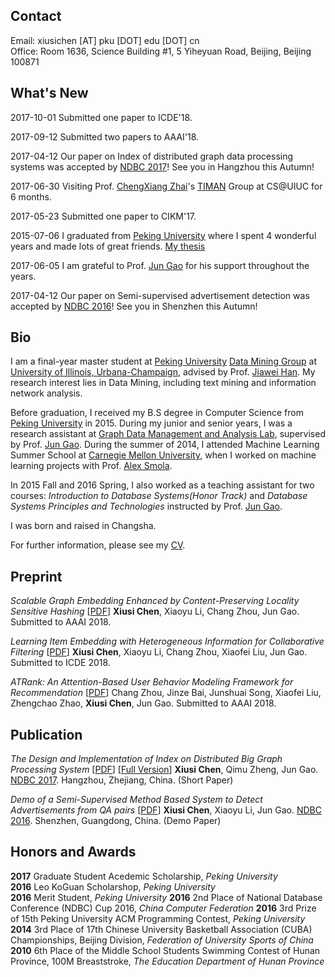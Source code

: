 ## Contact
Email: xiusichen [AT] pku [DOT] edu [DOT] cn   
Office: Room 1636, Science Building #1, 5 Yiheyuan Road, Beijing, Beijing 100871    

## What's New
2017-10-01 Submitted one paper to ICDE'18.

2017-09-12 Submitted two papers to AAAI'18.

2017-04-12 Our paper on Index of distributed graph data processing systems was accepted by [NDBC 2017](http://www.cs.zju.edu.cn/ndbc2017/)! See you in Hangzhou this Autumn!

2017-06-30 Visiting Prof. [ChengXiang Zhai](http://czhai.cs.illinois.edu/)'s [TIMAN](http://sifaka.cs.uiuc.edu/ir/index.html) Group at CS@UIUC for 6 months.

2017-05-23 Submitted one paper to CIKM'17.

2015-07-06 I graduated from [Peking University](http://www.pku.edu.cn/) where I spent 4 wonderful years and made lots of great friends. [My thesis](papers/thesis.pdf) 

2017-06-05 I am grateful to Prof. [Jun Gao]() for his support throughout the years.

2017-04-12 Our paper on Semi-supervised advertisement detection was accepted by [NDBC 2016](http://csse.szu.edu.cn/ndbc2016/index.shtml)! See you in Shenzhen this Autumn!

## Bio
I am a final-year master student at [Peking University](www.pku.edu.cn) [Data Mining Group](http://dm1.cs.uiuc.edu) at [University of Illinois, Urbana-Champaign](http://www.cs.uiuc.edu/), advised by Prof. [Jiawei Han](http://hanj.cs.illinois.edu/). My research interest lies in Data Mining, including text mining and information network analysis.

Before graduation, I received my B.S degree in Computer Science from [Peking University](http://www.pku.edu.cn/) in 2015. During my junior and senior years, I was a research assistant at [Graph Data Management and Analysis Lab](http://0-1-2-3-all.com:5000/), supervised by Prof. [Jun Gao](http://www.cis.pku.edu.cn/faculty/system/zhangyan/). During the summer of 2014, I attended Machine Learning Summer School at [Carnegie Mellon University](http://www.cs.cmu.edu/), when I worked on machine learning projects with Prof. [Alex Smola]().

In 2015 Fall and 2016 Spring, I also worked as a teaching assistant for two courses: _Introduction to Database Systems(Honor Track)_ and _Database Systems Principles and Technologies_ instructed by Prof. [Jun Gao](http://sei.pku.edu.cn/~zhhy/).

I was born and raised in Changsha.

For further information, please see my [CV](CV.pdf).

## Preprint
_Scalable Graph Embedding Enhanced by Content-Preserving Locality Sensitive Hashing_ [[PDF](papers/aaai18.pdf)]
**Xiusi Chen**, Xiaoyu Li, Chang Zhou, Jun Gao.
Submitted to AAAI 2018.

_Learning Item Embedding with Heterogeneous Information for Collaborative Filtering_ [[PDF](papers/icde18.pdf)]
**Xiusi Chen**, Xiaoyu Li, Chang Zhou, Xiaofei Liu, Jun Gao.
Submitted to ICDE 2018.

_ATRank: An Attention-Based User Behavior Modeling Framework for Recommendation_ [[PDF](papers/aaai18_zhou.pdf)]
Chang Zhou, Jinze Bai, Junshuai Song, Xiaofei Liu, Zhengchao Zhao, **Xiusi Chen**, Jun Gao.
Submitted to AAAI 2018.

## Publication
_The Design and Implementation of Index on Distributed Big Graph Processing System_ [[PDF](papers/ndbc17short.pdf)] [[Full Version](papers/ndbc17.pdf)]
**Xiusi Chen**, Qimu Zheng, Jun Gao.
[NDBC 2017](http://www.cs.zju.edu.cn/ndbc2017/index.html). Hangzhou, Zhejiang, China. (Short Paper)

_Demo of a Semi-Supervised Method Based System to Detect Advertisements from QA pairs_ [[PDF](papers/ndbc16.pdf)]
**Xiusi Chen**, Xiaoyu Li, Jun Gao.
[NDBC 2016](http://csse.szu.edu.cn/ndbc2016/index.shtml). Shenzhen, Guangdong, China. (Demo Paper)

## Honors and Awards
**2017**  Graduate Student Acedemic Scholarship, _Peking University_     
**2016**  Leo KoGuan Scholarshop, _Peking University_    
**2016**  Merit Student, _Peking University_
**2016**  2nd Place of National Database Conference (NDBC) Cup 2016, _China Computer Federation_
**2016**  3rd Prize of 15th Peking University ACM Programming Contest, _Peking University_
**2014**  3rd Place of 17th Chinese University Basketball Association (CUBA) Championships, Beijing Division, _Federation of University Sports of China_   
**2010**  6th Place of the Middle School Students Swimming Contest of Hunan Province, 100M Breaststroke, _The Education Department of Hunan Province_ 
